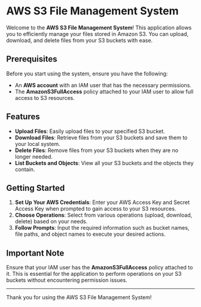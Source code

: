 # AWS S3 File Management System

Welcome to the **AWS S3 File Management System**! This application allows you to efficiently manage your files stored in Amazon S3. You can upload, download, and delete files from your S3 buckets with ease.

## Prerequisites

Before you start using the system, ensure you have the following:

- An **AWS account** with an IAM user that has the necessary permissions.
- The **AmazonS3FullAccess** policy attached to your IAM user to allow full access to S3 resources.

## Features

- **Upload Files**: Easily upload files to your specified S3 bucket.
- **Download Files**: Retrieve files from your S3 buckets and save them to your local system.
- **Delete Files**: Remove files from your S3 buckets when they are no longer needed.
- **List Buckets and Objects**: View all your S3 buckets and the objects they contain.

## Getting Started

1. **Set Up Your AWS Credentials**: Enter your AWS Access Key and Secret Access Key when prompted to gain access to your S3 resources.
2. **Choose Operations**: Select from various operations (upload, download, delete) based on your needs.
3. **Follow Prompts**: Input the required information such as bucket names, file paths, and object names to execute your desired actions.

## Important Note

Ensure that your IAM user has the **AmazonS3FullAccess** policy attached to it. This is essential for the application to perform operations on your S3 buckets without encountering permission issues.

---

Thank you for using the AWS S3 File Management System!
